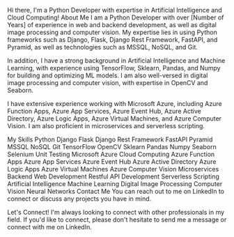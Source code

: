 Hi there, I'm a Python Developer with expertise in Artificial Intelligence and Cloud Computing!
About Me
I am a Python Developer with over [Number of Years] of experience in web and backend development, as well as digital image processing and computer vision. My expertise lies in using Python frameworks such as Django, Flask, Django Rest Framework, FastAPI, and Pyramid, as well as technologies such as MSSQL, NoSQL, and Git.

In addition, I have a strong background in Artificial Intelligence and Machine Learning, with experience using TensorFlow, Sklearn, Pandas, and Numpy for building and optimizing ML models. I am also well-versed in digital image processing and computer vision, with expertise in OpenCV and Seaborn.

I have extensive experience working with Microsoft Azure, including Azure Function Apps, Azure App Services, Azure Event Hub, Azure Active Directory, Azure Logic Apps, Azure Virtual Machines, and Azure Computer Vision. I am also proficient in microservices and serverless scripting.

My Skills
Python
Django
Flask
Django Rest Framework
FastAPI
Pyramid
MSSQL
NoSQL
Git
TensorFlow
OpenCV
Sklearn
Pandas
Numpy
Seaborn
Selenium
Unit Testing
Microsoft Azure
Cloud Computing
Azure Function Apps
Azure App Services
Azure Event Hub
Azure Active Directory
Azure Logic Apps
Azure Virtual Machines
Azure Computer Vision
Microservices
Backend
Web Development
Restful API Development
Serverless Scripting
Artificial Intelligence
Machine Learning
Digital Image Processing
Computer Vision
Neural Networks
Contact Me
You can reach out to me on LinkedIn to connect or discuss any projects you have in mind.

Let's Connect!
I'm always looking to connect with other professionals in my field. If you'd like to connect, please don't hesitate to send me a message or connect with me on LinkedIn.

